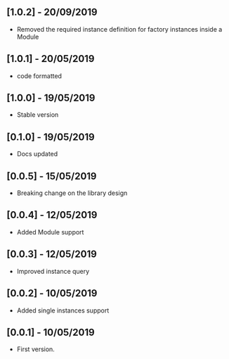 ## [1.0.2] - 20/09/2019

* Removed the required instance definition for factory instances inside a Module

## [1.0.1] - 20/05/2019

* code formatted

## [1.0.0] - 19/05/2019

* Stable version

## [0.1.0] - 19/05/2019

* Docs updated

## [0.0.5] - 15/05/2019

* Breaking change on the library design

## [0.0.4] - 12/05/2019

* Added Module support

## [0.0.3] - 12/05/2019

* Improved instance query

## [0.0.2] - 10/05/2019

* Added single instances support

## [0.0.1] - 10/05/2019

* First version.
